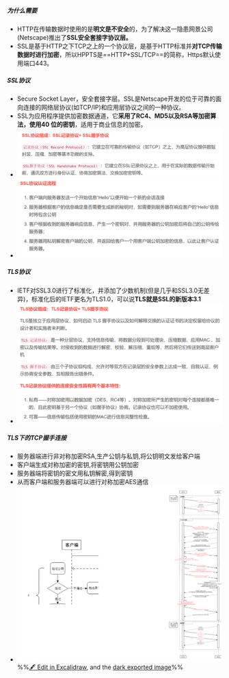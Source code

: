 ##### 为什么需要
- HTTP在传输数据时使用的是**明文是不安全**的，为了解决这一隐患网景公司(Netscape)推出了**SSL安全套接字协议层。**
- SSL是基于HTTP之下TCP之上的一个协议层，是基于HTTP标准并**对TCP传输数据时进行加密**，所以HPPTS是==HTTP+SSL/TCP==的简称，Https默认使用端口443。
##### SSL协议
- Secure Socket Layer，安全套接字层。SSL是Netscape开发的位于可靠的面向连接的网络层协议(如TCP/IP)和应用层协议之间的一种协议。
- SSL为应用程序提供加密数据通道，它**采用了RC4、MD5以及RSA等加密算法，使用40 位的密钥**，适用于商业信息的加密。
- ![](attachments/Pasted%20image%2020230101145730.png)
- ![](attachments/Pasted%20image%2020230101145745.png)
##### TLS协议
- IETF对SSL3.0进行了标准化，并添加了少数机制(但是几乎和SSL3.0无差异)，标准化后的IETF更名为TLS1.0，可以说**TLS就是SSL的新版本3.1**
- ![](attachments/Pasted%20image%2020230101145949.png)
##### TLS下的TCP握手连接
- 服务器端进行非对称加密RSA,生产公钥与私钥,将公钥明文发给客户端
- 客户端生成对称加密的密钥,将密钥用公钥加密
- 服务器端将密钥的密文用私钥解密,得到密钥
- 从而客户端和服务器端可以进行对称加密AES通信
- ![](attachments/TLS%E5%8D%8F%E8%AE%AE%E4%B8%8ESSL%E5%8D%8F%E8%AE%AE%202023-01-01%2015.09.37.excalidraw.svg)
%%[🖋 Edit in Excalidraw](attachments/TLS%E5%8D%8F%E8%AE%AE%E4%B8%8ESSL%E5%8D%8F%E8%AE%AE%202023-01-01%2015.09.37.excalidraw.md), and the [dark exported image](attachments/TLS%E5%8D%8F%E8%AE%AE%E4%B8%8ESSL%E5%8D%8F%E8%AE%AE%202023-01-01%2015.09.37.excalidraw.dark.svg)%%